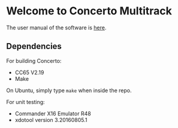 # Welcome to Concerto Multitrack

The user manual of the software is [here](doc/user_manual.md).

## Dependencies

For building Concerto:
* CC65 V2.19
* Make

On Ubuntu, simply type `make` when inside the repo.

For unit testing:
* Commander X16 Emulator R48
* xdotool version 3.20160805.1
